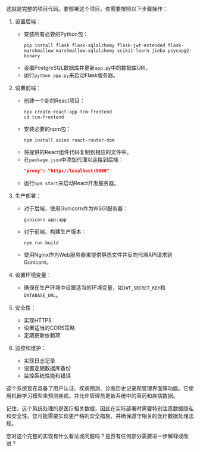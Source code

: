 这就是完整的项目代码。要部署这个项目，你需要按照以下步骤操作：

1. 设置后端：
   - 安装所有必要的Python包：
     ```
     pip install flask flask-sqlalchemy flask-jwt-extended flask-marshmallow marshmallow-sqlalchemy scikit-learn jieba psycopg2-binary
     ```
   - 设置PostgreSQL数据库并更新`app.py`中的数据库URI。
   - 运行`python app.py`来启动Flask服务器。

2. 设置前端：
   - 创建一个新的React项目：
     ```
     npx create-react-app tcm-frontend
     cd tcm-frontend
     ```
   - 安装必要的npm包：
     ```
     npm install axios react-router-dom
     ```
   - 将提供的React组件代码复制到相应的文件中。
   - 在`package.json`中添加代理以连接到后端：
     ```json
     "proxy": "http://localhost:5000"
     ```
   - 运行`npm start`来启动React开发服务器。

3. 生产部署：
   - 对于后端，使用Gunicorn作为WSGI服务器：
     ```
     gunicorn app:app
     ```
   - 对于前端，构建生产版本：
     ```
     npm run build
     ```
   - 使用Nginx作为Web服务器来提供静态文件并反向代理API请求到Gunicorn。

4. 设置环境变量：
   - 确保在生产环境中设置适当的环境变量，如`JWT_SECRET_KEY`和`DATABASE_URL`。

5. 安全性：
   - 实现HTTPS
   - 设置适当的CORS策略
   - 定期更新依赖项

6. 监控和维护：
   - 实现日志记录
   - 设置定期数据库备份
   - 监控系统性能和错误

这个系统现在具备了用户认证、疾病预测、诊断历史记录和管理界面等功能。它使用机器学习模型来预测疾病，并允许管理员更新系统中的草药和疾病数据。

记住，这个系统处理的是医疗相关数据，因此在实际部署时需要特别注意数据隐私和安全性。您可能需要实现更严格的安全措施，并确保遵守相关的医疗数据处理法规。

您对这个完整的实现有什么看法或问题吗？是否有任何部分需要进一步解释或改进？